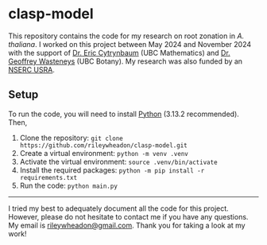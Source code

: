 # clasp-model

This repository contains the code for my research on root zonation in _A. thaliana_.
I worked on this project between May 2024 and November 2024 with the support of [Dr. Eric Cytrynbaum](https://personal.math.ubc.ca/~cytryn/index.shtml) (UBC Mathematics) and [Dr. Geoffrey Wasteneys](https://wasteneyslab.wixsite.com/ubcwasteneys) (UBC Botany).
My research was also funded by an [NSERC USRA](https://www.nserc-crsng.gc.ca/students-etudiants/ug-pc/usra-brpc_eng.asp).

## Setup

To run the code, you will need to install [Python](https://www.python.org/) (3.13.2 recommended). Then,

1. Clone the repository: `git clone https://github.com/rileywheadon/clasp-model.git`
2. Create a virtual environment: `python -m venv .venv`
3. Activate the virtual environment: `source .venv/bin/activate`
4. Install the required packages: `python -m pip install -r requirements.txt`
5. Run the code: `python main.py`

---

I tried my best to adequately document all the code for this project.
However, please do not hesitate to contact me if you have any questions.
My email is rileywheadon@gmail.com.
Thank you for taking a look at my work!
